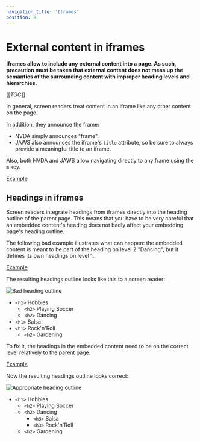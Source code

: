 ```yaml
---
navigation_title: 'Iframes'
position: 8
---
```


# External content in iframes

**Iframes allow to include any external content into a page. As such, precaution must be taken that external content does not mess up the semantics of the surrounding content with improper heading levels and hierarchies.**

[[_TOC_]]

In general, screen readers treat content in an iframe like any other content on the page.

In addition, they announce the frame:

- NVDA simply announces "frame".
- JAWS also announces the iframe's `title` attribute, so be sure to always provide a meaningful title to an iframe.

Also, both NVDA and JAWS allow navigating directly to any frame using the `m` key.

[Example](_examples/general-iframe-example)

## Headings in iframes

Screen readers integrate headings from iframes directly into the heading outline of the parent page. This means that you have to be very careful that an embedded content's heading does not badly affect your embedding page's heading outline.

The following bad example illustrates what can happen: the embedded content is meant to be part of the heading on level 2 "Dancing", but it defines its own headings on level 1.

[Example](_examples/bad-iframe-with-interferring-headings)

The resulting headings outline looks like this to a screen reader:

![Bad heading outline](_media/bad-heading-outline.png)

- `<h1>` Hobbies
  - `<h2>` Playing Soccer
  - `<h2>` Dancing
- `<h1>` Salsa
- `<h1>` Rock'n'Roll
  - `<h2>` Gardening

To fix it, the headings in the embedded content need to be on the correct level relatively to the parent page.

[Example](_examples/iframe-with-appropriate-headings)

Now the resulting headings outline looks correct:

![Appropriate heading outline](_media/appropriate-heading-outline.png)

- `<h1>` Hobbies
  - `<h2>` Playing Soccer
  - `<h2>` Dancing
    - `<h3>` Salsa
    - `<h3>` Rock'n'Roll
  - `<h2>` Gardening
